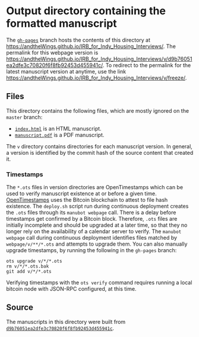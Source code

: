 # Output directory containing the formatted manuscript

The [`gh-pages`](https://github.com/andtheWings/IRB_for_Indy_Housing_Interviews/tree/gh-pages) branch hosts the contents of this directory at <https://andtheWings.github.io/IRB_for_Indy_Housing_Interviews/>.
The permalink for this webpage version is <https://andtheWings.github.io/IRB_for_Indy_Housing_Interviews/v/d9b76051ea2dfe3c70820f6f8fb92453d455941c/>.
To redirect to the permalink for the latest manuscript version at anytime, use the link <https://andtheWings.github.io/IRB_for_Indy_Housing_Interviews/v/freeze/>.

## Files

This directory contains the following files, which are mostly ignored on the `master` branch:

+ [`index.html`](index.html) is an HTML manuscript.
+ [`manuscript.pdf`](manuscript.pdf) is a PDF manuscript.

The `v` directory contains directories for each manuscript version.
In general, a version is identified by the commit hash of the source content that created it.

### Timestamps

The `*.ots` files in version directories are OpenTimestamps which can be used to verify manuscript existence at or before a given time.
[OpenTimestamps](https://opentimestamps.org/) uses the Bitcoin blockchain to attest to file hash existence.
The `deploy.sh` script run during continuous deployment creates the `.ots` files through its `manubot webpage` call.
There is a delay before timestamps get confirmed by a Bitcoin block.
Therefore, `.ots` files are initially incomplete and should be upgraded at a later time, so that they no longer rely on the availability of a calendar server to verify.
The `manubot webpage` call during continuous deployment identifies files matched by `webpage/v/**/*.ots` and attempts to upgrade them.
You can also manually upgrade timestamps, by running the following in the `gh-pages` branch:

```shell
ots upgrade v/*/*.ots
rm v/*/*.ots.bak
git add v/*/*.ots
```

Verifying timestamps with the `ots verify` command requires running a local bitcoin node with JSON-RPC configured, at this time.

## Source

The manuscripts in this directory were built from
[`d9b76051ea2dfe3c70820f6f8fb92453d455941c`](https://github.com/andtheWings/IRB_for_Indy_Housing_Interviews/commit/d9b76051ea2dfe3c70820f6f8fb92453d455941c).
